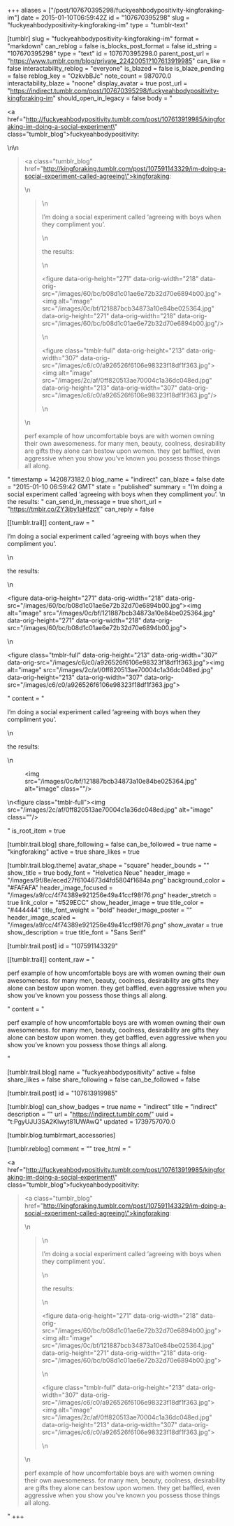 +++
aliases = ["/post/107670395298/fuckyeahbodypositivity-kingforaking-im"]
date = 2015-01-10T06:59:42Z
id = "107670395298"
slug = "fuckyeahbodypositivity-kingforaking-im"
type = "tumblr-text"

[tumblr]
slug = "fuckyeahbodypositivity-kingforaking-im"
format = "markdown"
can_reblog = false
is_blocks_post_format = false
id_string = "107670395298"
type = "text"
id = 107670395298.0
parent_post_url = "https://www.tumblr.com/blog/private_22420051?107613919985"
can_like = false
interactability_reblog = "everyone"
is_blazed = false
is_blaze_pending = false
reblog_key = "OzkvbBJc"
note_count = 987070.0
interactability_blaze = "noone"
display_avatar = true
post_url = "https://indirect.tumblr.com/post/107670395298/fuckyeahbodypositivity-kingforaking-im"
should_open_in_legacy = false
body = "<p><a href=\"http://fuckyeahbodypositivity.tumblr.com/post/107613919985/kingforaking-im-doing-a-social-experiment\" class=\"tumblr_blog\">fuckyeahbodypositivity</a>:</p>\n\n<blockquote><p><a class=\"tumblr_blog\" href=\"http://kingforaking.tumblr.com/post/107591143329/im-doing-a-social-experiment-called-agreeing\">kingforaking</a>:</p>\n<blockquote>\n<p>I’m doing a social experiment called ‘agreeing with boys when they compliment you’. </p>\n<p>the results: </p>\n<p><figure data-orig-height=\"271\" data-orig-width=\"218\" data-orig-src=\"/images/60/bc/b08d1c01ae6e72b32d70e6894b00.jpg\"><img alt=\"image\" src=\"/images/0c/bf/121887bcb34873a10e84be025364.jpg\" data-orig-height=\"271\" data-orig-width=\"218\" data-orig-src=\"/images/60/bc/b08d1c01ae6e72b32d70e6894b00.jpg\"/></figure></p>\n<p><figure class=\"tmblr-full\" data-orig-height=\"213\" data-orig-width=\"307\" data-orig-src=\"/images/c6/c0/a926526f6106e98323f18df1f363.jpg\"><img alt=\"image\" src=\"/images/2c/af/0ff820513ae70004c1a36dc048ed.jpg\" data-orig-height=\"213\" data-orig-width=\"307\" data-orig-src=\"/images/c6/c0/a926526f6106e98323f18df1f363.jpg\"/></figure></p>\n</blockquote>\n<p>perf example of how uncomfortable boys are with women owning their own awesomeness. for many men, beauty, coolness, desirability are gifts they alone can bestow upon women. they get baffled, even aggressive when you show you’ve known you possess those things all along. </p></blockquote>"
timestamp = 1420873182.0
blog_name = "indirect"
can_blaze = false
date = "2015-01-10 06:59:42 GMT"
state = "published"
summary = "I’m doing a social experiment called ‘agreeing with boys when they compliment you’. \n the results: "
can_send_in_message = true
short_url = "https://tmblr.co/ZY3jby1aHfzcY"
can_reply = false

[[tumblr.trail]]
content_raw = "<p>I’m doing a social experiment called ‘agreeing with boys when they compliment you’. </p>\n<p>the results: </p>\n<p><figure data-orig-height=\"271\" data-orig-width=\"218\" data-orig-src=\"/images/60/bc/b08d1c01ae6e72b32d70e6894b00.jpg\"><img alt=\"image\" src=\"/images/0c/bf/121887bcb34873a10e84be025364.jpg\" data-orig-height=\"271\" data-orig-width=\"218\" data-orig-src=\"/images/60/bc/b08d1c01ae6e72b32d70e6894b00.jpg\"></figure></p>\n<p><figure class=\"tmblr-full\" data-orig-height=\"213\" data-orig-width=\"307\" data-orig-src=\"/images/c6/c0/a926526f6106e98323f18df1f363.jpg\"><img alt=\"image\" src=\"/images/2c/af/0ff820513ae70004c1a36dc048ed.jpg\" data-orig-height=\"213\" data-orig-width=\"307\" data-orig-src=\"/images/c6/c0/a926526f6106e98323f18df1f363.jpg\"></figure></p>"
content = "<p><p>I&rsquo;m doing a social experiment called &lsquo;agreeing with boys when they compliment you&rsquo;.&nbsp;</p>\n<p>the results:&nbsp;</p>\n<figure><img src=\"/images/0c/bf/121887bcb34873a10e84be025364.jpg\" alt=\"image\" class=\"\"/></figure>\n<figure class=\"tmblr-full\"><img src=\"/images/2c/af/0ff820513ae70004c1a36dc048ed.jpg\" alt=\"image\" class=\"\"/></figure></p>"
is_root_item = true

[tumblr.trail.blog]
share_following = false
can_be_followed = true
name = "kingforaking"
active = true
share_likes = true

[tumblr.trail.blog.theme]
avatar_shape = "square"
header_bounds = ""
show_title = true
body_font = "Helvetica Neue"
header_image = "/images/9f/8e/eced27f6104673d4fd5804f1684a.png"
background_color = "#FAFAFA"
header_image_focused = "/images/a9/cc/4f74389e921256e49a41ccf98f76.png"
header_stretch = true
link_color = "#529ECC"
show_header_image = true
title_color = "#444444"
title_font_weight = "bold"
header_image_poster = ""
header_image_scaled = "/images/a9/cc/4f74389e921256e49a41ccf98f76.png"
show_avatar = true
show_description = true
title_font = "Sans Serif"

[tumblr.trail.post]
id = "107591143329"

[[tumblr.trail]]
content_raw = "<p>perf example of how uncomfortable boys are with women owning their own awesomeness. for many men, beauty, coolness, desirability are gifts they alone can bestow upon women. they get baffled, even aggressive when you show you’ve known you possess those things all along. </p>"
content = "<p>perf example of how uncomfortable boys are with women owning their own awesomeness. for many men, beauty, coolness, desirability are gifts they alone can bestow upon women. they get baffled, even aggressive when you show you&rsquo;ve known you possess those things all along.&nbsp;</p>"

[tumblr.trail.blog]
name = "fuckyeahbodypositivity"
active = false
share_likes = false
share_following = false
can_be_followed = false

[tumblr.trail.post]
id = "107613919985"

[tumblr.blog]
can_show_badges = true
name = "indirect"
title = "indirect"
description = ""
url = "https://indirect.tumblr.com/"
uuid = "t:PgyUJU3SA2Klwyt81UWAwQ"
updated = 1739757070.0

[tumblr.blog.tumblrmart_accessories]

[tumblr.reblog]
comment = ""
tree_html = "<p><a href=\"http://fuckyeahbodypositivity.tumblr.com/post/107613919985/kingforaking-im-doing-a-social-experiment\" class=\"tumblr_blog\">fuckyeahbodypositivity</a>:</p><blockquote><p><a class=\"tumblr_blog\" href=\"http://kingforaking.tumblr.com/post/107591143329/im-doing-a-social-experiment-called-agreeing\">kingforaking</a>:</p>\n<blockquote>\n<p>I’m doing a social experiment called ‘agreeing with boys when they compliment you’. </p>\n<p>the results: </p>\n<p><figure data-orig-height=\"271\" data-orig-width=\"218\" data-orig-src=\"/images/60/bc/b08d1c01ae6e72b32d70e6894b00.jpg\"><img alt=\"image\" src=\"/images/0c/bf/121887bcb34873a10e84be025364.jpg\" data-orig-height=\"271\" data-orig-width=\"218\" data-orig-src=\"/images/60/bc/b08d1c01ae6e72b32d70e6894b00.jpg\"></figure></p>\n<p><figure class=\"tmblr-full\" data-orig-height=\"213\" data-orig-width=\"307\" data-orig-src=\"/images/c6/c0/a926526f6106e98323f18df1f363.jpg\"><img alt=\"image\" src=\"/images/2c/af/0ff820513ae70004c1a36dc048ed.jpg\" data-orig-height=\"213\" data-orig-width=\"307\" data-orig-src=\"/images/c6/c0/a926526f6106e98323f18df1f363.jpg\"></figure></p>\n</blockquote>\n<p>perf example of how uncomfortable boys are with women owning their own awesomeness. for many men, beauty, coolness, desirability are gifts they alone can bestow upon women. they get baffled, even aggressive when you show you’ve known you possess those things all along. </p></blockquote>"
+++
